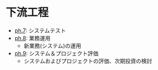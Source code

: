 # 下流工程

* [ph.7](ph_07): システムテスト
* [ph.8](ph_08): 業務運用
    * 新業務(システム)の運用
* [ph.9](ph_09): システム＆プロジェクト評価
    * システムおよびプロジェクトの評価、次期投資の検討